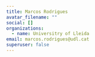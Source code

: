 ```yaml
---
title: Marcos Rodrigues
avatar_filename: ""
social: []
organizations:
  - name: Universitry of Lleida
email: marcos.rodrigues@udl.cat
superuser: false
---
```

